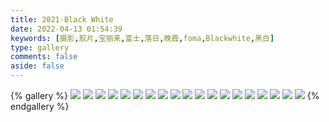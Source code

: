```yaml
---
title: 2021·Black White
date: 2022-04-13 01:54:39
keywords: [摄影,胶片,宝丽来,富士,落日,晚霞,foma,Blackwhite,黑白]
type: gallery
comments: false
aside: false
---
```


{% gallery %}
![](https://s1.ax1x.com/2022/05/18/O7aEDO.jpg)
![](https://s1.ax1x.com/2022/05/18/O7aAKK.jpg)
![](https://s1.ax1x.com/2022/05/18/O7aFv6.jpg)
![](https://s1.ax1x.com/2022/05/18/O7aigx.jpg)
![](https://s1.ax1x.com/2022/05/18/O7aP81.jpg)
![](https://s1.ax1x.com/2022/05/18/O7aCCR.jpg)
![](https://s1.ax1x.com/2022/05/18/O7ap59.jpg)
![](https://s1.ax1x.com/2022/05/18/O7aSUJ.jpg)
![](https://s1.ax1x.com/2022/05/18/O7UzE4.jpg)
![](https://s1.ax1x.com/2022/05/18/O7UvbF.jpg)
![](https://s1.ax1x.com/2022/05/18/O7UjDU.jpg)
![](https://s1.ax1x.com/2022/05/18/O7UXuT.jpg)
![](https://s1.ax1x.com/2022/05/18/O7ULvV.jpg)
![](https://s1.ax1x.com/2022/05/18/O7Uqg0.jpg)
![](https://s1.ax1x.com/2022/05/18/O7UHCn.jpg)
![](https://s1.ax1x.com/2022/05/18/O7UT4s.jpg)
![](https://s1.ax1x.com/2022/05/18/O7UoNj.jpg)
![](https://s1.ax1x.com/2022/05/18/O7UIEQ.jpg)
![](https://s1.ax1x.com/2022/05/18/O7U4Hg.jpg)
{% endgallery %}


